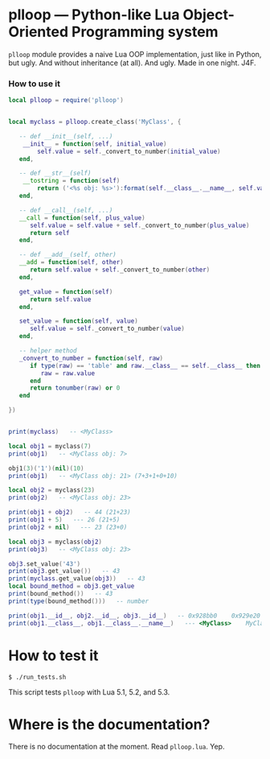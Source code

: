 plloop — Python-like Lua Object-Oriented Programming system
===========================================================

`plloop` module provides a naive Lua OOP implementation, just like in Python, but ugly. And without inheritance (at all). And ugly. Made in one night. J4F.



### How to use it

```lua
local plloop = require('plloop')


local myclass = plloop.create_class('MyClass', {

   -- def __init__(self, ...)
    __init__ = function(self, initial_value)
        self.value = self._convert_to_number(initial_value)
   end,

   -- def __str__(self)
    __tostring = function(self)
        return ('<%s obj: %s>'):format(self.__class__.__name__, self.value)
   end,

   -- def __call__(self, ...)
   __call = function(self, plus_value)
      self.value = self.value + self._convert_to_number(plus_value)
      return self
   end,

   -- def __add__(self, other)
   __add = function(self, other)
      return self.value + self._convert_to_number(other)
   end,

   get_value = function(self)
      return self.value
   end,

   set_value = function(self, value)
      self.value = self._convert_to_number(value)
   end,

   -- helper method
   _convert_to_number = function(self, raw)
      if type(raw) == 'table' and raw.__class__ == self.__class__ then
         raw = raw.value
      end
      return tonumber(raw) or 0
   end

})


print(myclass)   -- <MyClass>

local obj1 = myclass(7)
print(obj1)   -- <MyClass obj: 7>

obj1(3)('1')(nil)(10)
print(obj1)   -- <MyClass obj: 21> (7+3+1+0+10)

local obj2 = myclass(23)
print(obj2)   -- <MyClass obj: 23>

print(obj1 + obj2)   -- 44 (21+23)
print(obj1 + 5)   --- 26 (21+5)
print(obj2 + nil)   --- 23 (23+0)

local obj3 = myclass(obj2)
print(obj3)   -- <MyClass obj: 23>

obj3.set_value('43')
print(obj3.get_value())   -- 43
print(myclass.get_value(obj3))   -- 43
local bound_method = obj3.get_value
print(bound_method())   -- 43
print(type(bound_method()))   -- number

print(obj1.__id__, obj2.__id__, obj3.__id__)   -- 0x928bb0    0x929e20    0x92a260
print(obj1.__class__, obj1.__class__.__name__)   --- <MyClass>    MyClass
```


# How to test it

```$ ./run_tests.sh```

This script tests `plloop` with Lua 5.1, 5.2, and 5.3.



# Where is the documentation?

There is no documentation at the moment. Read `plloop.lua`. Yep.
